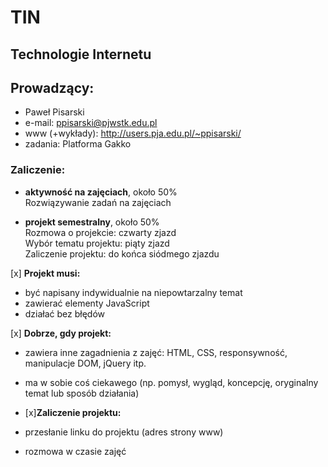 # TIN
## Technologie Internetu

## Prowadzący: 
- Paweł Pisarski
- e-mail: ppisarski@pjwstk.edu.pl
- www (+wykłady): <http://users.pja.edu.pl/~ppisarski/>
- zadania: Platforma Gakko

### Zaliczenie:
- **aktywność na zajęciach**, około 50%  
Rozwiązywanie zadań na zajęciach
    
- **projekt semestralny**, około 50%  
Rozmowa o projekcie: czwarty zjazd  
Wybór tematu projektu: piąty zjazd  
Zaliczenie projektu: do końca siódmego zjazdu  
  
[x] **Projekt musi:**  
- być napisany indywidualnie na niepowtarzalny temat  
- zawierać elementy JavaScript  
- działać bez błędów  
  
[x] **Dobrze, gdy projekt:**  
- zawiera inne zagadnienia z zajęć: HTML, CSS, responsywność, manipulacje DOM, jQuery itp.  
- ma w sobie coś ciekawego (np. pomysł, wygląd, koncepcję, oryginalny temat lub sposób działania)  
  
- [x]**Zaliczenie projektu:**  
- przesłanie linku do projektu (adres strony www)  
- rozmowa w czasie zajęć  
